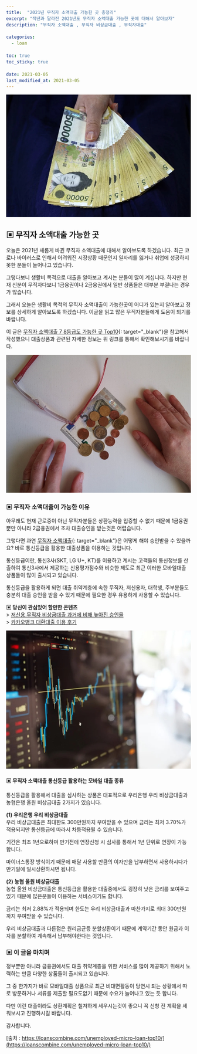 ```yaml
---
title:  "2021년 무직자 소액대출 가능한 곳 총정리"
excerpt: "작년과 달라진 2021년도 무직자 소액대출 가능한 곳에 대해서 알아보자"
description: "무직자 소액대출 , 무직자 비상금대출 , 무직자대출"

categories:
  - loan

toc: true
toc_sticky: true
 
date: 2021-03-05
last_modified_at: 2021-03-05
---
```

<p style="text-align: center;"><img src="/assets/images/posting_img/21-03-05/1.jpg" title="무직자 소액대출 가능한 곳" alt="무직자 소액대출 가능한 곳 이미지"></p>

## ▣ 무직자 소액대출 가능한 곳  
오늘은 2021년 새롭게 바뀐 무직자 소액대출에 대해서 알아보도록 하겠습니다. 최근 코로나 바이러스로 인해서 어려워진 시장상황 때문인지 일자리를 잃거나 취업에 성공하지 못한 분들이 늘어나고 있습니다.

그렇다보니 생활비 목적으로 대출을 알아보고 계시는 분들이 많이 계십니다. 하지만 현재 신분이 무직자다보니 1금융권이나 2금융권에서 일반 상품들은 대부분 부결나는 경우가 많습니다.

그래서 오늘은 생활비 목적의 무직자 소액대출이 가능한곳이 어디가 있는지 알아보고 정보를 상세하게 알아보도록 하겠습니다. 이글을 읽고 많은 무직자분들에게 도움이 되기를 바랍니다.

이 글은 [무직자 소액대출 7 8등급도 가능한 곳 Top10](https://loanscombine.com/unemployed-micro-loan-top10/){: target="_blank"}을 참고해서 작성했으니 대출상품과 관련된 자세한 정보는 위 링크를 통해서 확인해보시기를 바랍니다.

<p style="text-align: center;"><img src="/assets/images/posting_img/21-03-05/2.jpg" title="무직자 소액대출 가능한 곳 총정리" alt="무직자 소액대출 가능한 곳 이미지"></p>
  
### ▣ 무직자 소액대출이 가능한 이유  
아무래도 현재 근로중이 아닌 무직자분들은 상환능력을 입증할 수 없기 때문에 1금융권 뿐만 아니라 2금융권에서 조차 대출승인을 받는것은 어렵습니다.

그렇다면 과연 [무직자 소액대출](https://loanscombine.com/unemployed-micro-loan-top10/){: target="_blank"}은 어떻게 해야 승인받을 수 있을까요? 바로 통신등급을 활용한 대출상품을 이용하는 것입니다.

통신등급이란, 통신3사(SKT, LG U+, KT)를 이용하고 계시는 고객들의 통신정보를 산출하여 통신3사에서 제공하는 신용평가점수와 비슷한 제도로 최근 이러한 모바일대출 상품들이 많이 출시되고 있습니다.

통신등급을 활용하게 되면 대출 취약계층에 속한 무직자, 저신용자, 대학생, 주부분들도 충분히 대출 승인을 받을 수 있기 때문에 필요한 경우 유용하게 사용할 수 있습니다.

**▣ 당신이 관심있어 할만한 콘텐츠**  
\> [저신용 무직자 비상금대출 과거에 비해 높아진 승인율](https://loan-information.github.io/loan/7/)  
\> [카카오뱅크 대환대출 이용 후기](https://loan-information.github.io/loan/2/)

<p style="text-align: center;"><img src="/assets/images/posting_img/21-03-05/3.jpg" title="2021 무직자 소액대출 가능한 곳" alt="무직자 소액대출 가능한 곳 이미지"></p>

#### ▣ 무직자 소액대출 통신등급 활용하는 모바일 대출 종류  
통신등급을 활용해서 대출을 심사하는 상품은 대표적으로 우리은행 우리 비상금대출과 농협은행 올원 비상금대출 2가지가 있습니다.

**(1) 우리은행 우리 비상금대출**  
우리 비상금대출은 최대한도 300만원까지 부여받을 수 있으며 금리는 최저 3.70%가 적용되지만 통신등급에 따라서 차등적용될 수 있습니다.

기간은 최초 1년으로하며 만기전에 연장신청 시 심사를 통해서 1년 단위로 연장이 가능합니다.

마이너스통장 방식이기 때문에 매달 사용할 만큼의 이자만을 납부하면서 사용하시다가 만기일에 일시상환하시면 됩니다.

**(2) 농협 올원 비상금대출**  
농협 올원 비상금대출은 통신등급을 활용한 대출중에서도 굉장히 낮은 금리를 보여주고 있기 때문에 많은분들이 이용하는 서비스이기도 합니다.

금리는 최저 2.88%가 적용되며 한도는 우리 비상금대출과 마찬가지로 최대 300만원까지 부여받을 수 있습니다.

우리 비상금대출과 다른점은 원리금균등 분할상환이기 때문에 계약기간 동안 원금과 이자를 분할하여 계속해서 납부해야한다는 것입니다.

### ▣ 이 글을 마치며  
정부뿐만 아니라 금융권에서도 대출 취약계층을 위한 서비스를 많이 제공하기 위해서 노력하는 만큼 다양한 상품들이 출시되고 있습니다.

그 중 한가지가 바로 모바일대출 상품으로 최근 비대면활동이 당연시 되는 상황에서 따로 방문하거나 서류를 제출할 필요도없기 때문에 수요가 늘어나고 있는 듯 합니다.

다만 이런 대출이라도 상환계획은 철저하게 세우시는것이 좋으니 꼭 신청 전 계획을 세워보시고 진행하시길 바랍니다.

감사합니다.

[출처 : https://loanscombine.com/unemployed-micro-loan-top10/](https://loanscombine.com/unemployed-micro-loan-top10/)